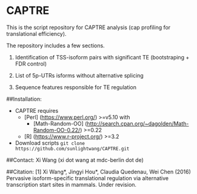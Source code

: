 # CAPTRE
This is the script repository for CAPTRE analysis (cap profiling for translational efficiency).

The repository includes a few sections. 

1. Identification of TSS-isoform pairs with significant TE (bootstraping + FDR control) 

2. List of 5p-UTRs isforms without alternative splicing 

3. Sequence features responsible for TE regulation 

##Installation: 
* CAPTRE requires
  - [Perl] (https://www.perl.org/) >=v5.10 with
    - [Math-Random-OO] (http://search.cpan.org/~dagolden/Math-Random-OO-0.22/) >=0.22
  - [R] (https://www.r-project.org/) >=3.2
* Download scripts
  `git clone https://github.com/sunlightwang/CAPTRE.git`

##Contact:
Xi Wang (xi dot wang at mdc-berlin dot de)

##Citation:
[1] Xi Wang\*, Jingyi Hou\*, Claudia Quedenau, Wei Chen (2016) Pervasive isoform-specific translational regulation via alternative transcription start sites in mammals. Under revision. 

